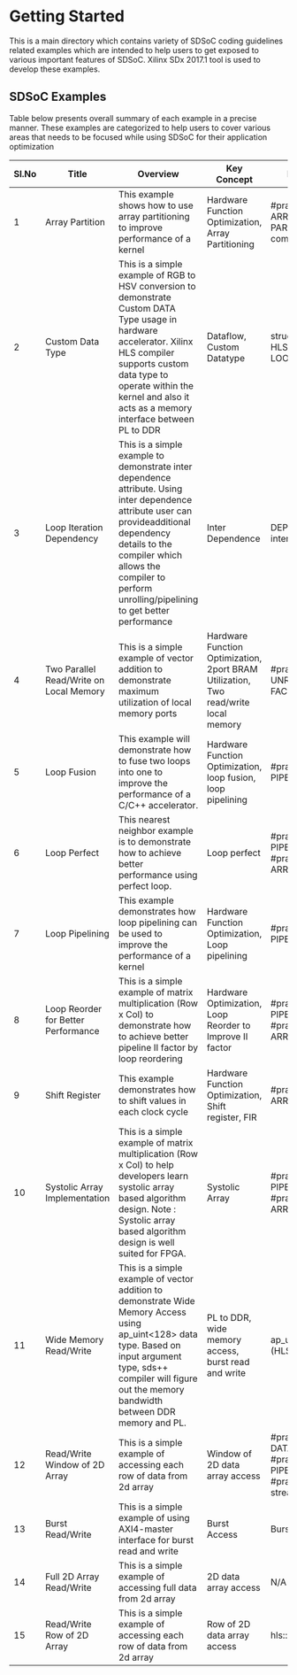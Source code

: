 Getting Started
======================

This is a main directory which contains variety of SDSoC coding guidelines related examples which are intended to help users to get exposed to various important features of SDSoC. Xilinx SDx 2017.1 tool is used to develop these examples.

## SDSoC Examples

Table below presents overall summary of each example in a precise manner. These examples are categorized to help users to cover various areas that needs to be focused while using SDSoC for their application optimization

Sl.No | Title | Overview |Key Concept | Key Words | Category
------|-------|----------|---|-----------|---------
1|Array Partition|This example shows how to use array partitioning to improve performance of a kernel|Hardware Function Optimization, Array Partitioning|#pragma HLS ARRAY PARTITION, complete|Optimization|
2|Custom Data Type|This is a simple example of RGB to HSV conversion to demonstrate Custom DATA Type usage in hardware accelerator. Xilinx HLS compiler supports custom data type to operate within the kernel and also it acts as a memory interface between PL to DDR|Dataflow, Custom Datatype|struct, #pragma HLS LOOP_TRIPCOUNT|Optimization|
3|Loop Iteration Dependency|This is a simple example to demonstrate inter dependence attribute. Using inter dependence attribute user can provideadditional dependency details to the compiler which allows the compiler to perform unrolling/pipelining to get better performance|Inter Dependence|DEPENDENCE, inter|Optimization|
4|Two Parallel Read/Write on Local Memory|This is a simple example of vector addition to demonstrate maximum utilization of local memory ports|Hardware Function Optimization, 2port BRAM Utilization, Two read/write local memory|#pragma HLS UNROLL FACTOR=2|Optimization|
5|Loop Fusion|This example will demonstrate how to fuse two loops into one to improve the performance of a C/C++ accelerator.|Hardware Function Optimization, loop fusion, loop pipelining|#pragma HLS PIPELINE|Optimization|
6|Loop Perfect|This nearest neighbor example is to demonstrate how to achieve better performance using perfect loop.|Loop perfect|#pragma HLS PIPELINE, #pragma HLS ARRAY_PARTITION|Optimization|
7|Loop Pipelining|This example demonstrates how loop pipelining can be used to improve the performance of a kernel|Hardware Function Optimization, Loop pipelining|#pragma HLS PIPELINE|Optimization|
8|Loop Reorder for Better Performance|This is a simple example of matrix multiplication (Row x Col) to demonstrate how to achieve better pipeline II factor by loop reordering|Hardware Optimization, Loop Reorder to Improve II factor|#pragma HLS PIPELINE, #pragma HLS ARRAY_PARTITION|Optimization|
9|Shift Register|This example demonstrates how to shift values in each clock cycle|Hardware Function Optimization, Shift register, FIR|#pragma HLS ARRAY_PARTITION|Optimization|
10|Systolic Array Implementation|This is a simple example of matrix multiplication (Row x Col) to help developers learn systolic array based algorithm design. Note : Systolic array based algorithm design is well suited for FPGA.|Systolic Array|#pragma HLS PIPELINE, #pragma HLS ARRAY_PARTITION|Optimization|
11|Wide Memory Read/Write|This is a simple example of vector addition to demonstrate Wide Memory Access using ap_uint<128> data type. Based on input argument type, sds++ compiler will figure out the memory bandwidth between DDR memory and PL.|PL to DDR, wide memory access, burst read and write|ap_uint<DATAWIDTH>, ap_int.h (HLS Header)|Memory Transfer (DDR to PL)|
12|Read/Write Window of 2D Array|This is a simple example of accessing each row of data from 2d array|Window of 2D data array access|#pragma HLS DATAFLOW, #pragma HLS PIPELINE, #pragma HLS stream|Memory Transfer (DDR to PL)|
13|Burst Read/Write|This is a simple example of using AXI4-master interface for burst read and write|Burst Access|Burst Copy|Memory Transfer (DDR to PL)|
14|Full 2D Array Read/Write|This is a simple example of accessing full data from 2d array|2D data array access|N/A|Memory Transfer (DDR to PL)|
15|Read/Write Row of 2D Array|This is a simple example of accessing each row of data from 2d array|Row of 2D data array access|hls::stream|Memory Transfer (DDR to PL)|


